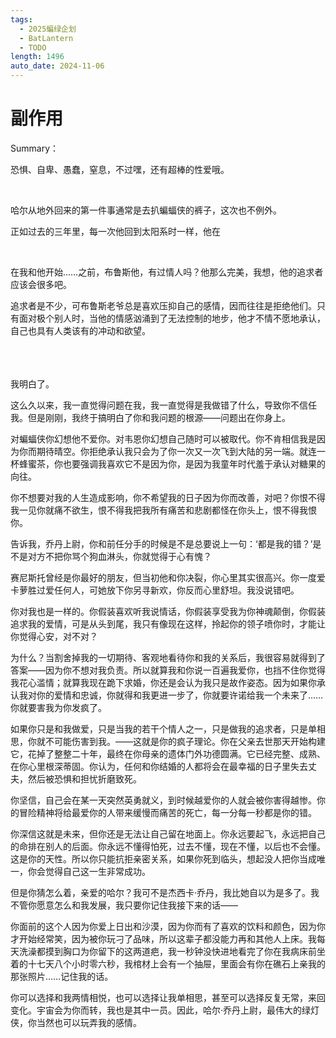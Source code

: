 ```yaml
---
tags:
  - 2025蝙绿企划
  - BatLantern
  - TODO
length: 1496
auto_date: 2024-11-06
---
```


# 副作用

Summary：

恐惧、自卑、愚蠢，窒息，不过嘿，还有超棒的性爱哦。

<br>

哈尔从地外回来的第一件事通常是去扒蝙蝠侠的裤子，这次也不例外。

正如过去的三年里，每一次他回到太阳系时一样，他在

<br>

在我和他开始……之前，布鲁斯他，有过情人吗？他那么完美，我想，他的追求者应该会很多吧。

追求者是不少，可布鲁斯老爷总是喜欢压抑自己的感情，因而往往是拒绝他们。只有面对极个别人时，当他的情感汹涌到了无法控制的地步，他才不情不愿地承认，自己也具有人类该有的冲动和欲望。

<br>

<br>
<br>
我明白了。

这么久以来，我一直觉得问题在我，我一直觉得是我做错了什么，导致你不信任我。但是刚刚，我终于搞明白了你和我问题的根源——问题出在你身上。

对蝙蝠侠你幻想他不爱你。对韦恩你幻想自己随时可以被取代。你不肯相信我是因为你而期待晴空。你拒绝承认我只会为了你一次又一次飞到大陆的另一端。就连一杯蜂蜜茶，你也要强调我喜欢它不是因为你，是因为我童年时代羞于承认对糖果的向往。

你不想要对我的人生造成影响，你不希望我的日子因为你而改善，对吧？你恨不得我一见你就痛不欲生，恨不得我把我所有痛苦和悲剧都怪在你头上，恨不得我恨你。

告诉我，乔丹上尉，你和前任分手的时候是不是总要说上一句：‘都是我的错？’是不是对方不把你骂个狗血淋头，你就觉得于心有愧？

赛尼斯托曾经是你最好的朋友，但当初他和你决裂，你心里其实很高兴。你一度爱卡萝胜过爱任何人，可她放下你另寻新欢，你反而心里舒坦。我没说错吧。

你对我也是一样的。你假装喜欢听我说情话，你假装享受我为你神魂颠倒，你假装追求我的爱情，可是从头到尾，我只有像现在这样，拎起你的领子喷你时，才能让你觉得心安，对不对？

为什么？当割舍掉我的一切期待、客观地看待你和我的关系后，我很容易就得到了答案——因为你不想对我负责。所以就算我和你说一百遍我爱你，也挡不住你觉得我花心滥情；就算我现在跪下求婚，你还是会认为我只是故作姿态。因为如果你承认我对你的爱情和忠诚，你就得和我更进一步了，你就要许诺给我一个未来了……你就要害我为你发疯了。

如果你只是和我做爱，只是当我的若干个情人之一，只是做我的追求者，只是单相思，你就不可能伤害到我。——这就是你的疯子理论。你在父亲去世那天开始构建它，花掉了整整二十年，最终在你母亲的遗体门外功德圆满。它已经完整、成熟、在你心里根深蒂固。你认为，任何和你结婚的人都将会在最幸福的日子里失去丈夫，然后被恐惧和担忧折磨致死。

你坚信，自己会在某一天突然英勇就义，到时候越爱你的人就会被你害得越惨。你的冒险精神将给最爱你的人带来缓慢而痛苦的死亡，每一分每一秒都是你的错。

你深信这就是未来，但你还是无法让自己留在地面上。你永远要起飞，永远把自己的命排在别人的后面。你永远不懂得怕死，过去不懂，现在不懂，以后也不会懂。这是你的天性。所以你只能抗拒亲密关系，如果你死到临头，想起没人把你当成唯一，你会觉得自己这一生非常成功。

但是你猜怎么着，亲爱的哈尔？我可不是杰西卡·乔丹，我比她自以为是多了。我不管你愿意怎么和我发展，我只要你记住我接下来的话——

你面前的这个人因为你爱上日出和沙漠，因为你而有了喜欢的饮料和颜色，因为你才开始经常笑，因为被你玩刁了品味，所以这辈子都没能力再和其他人上床。我每天洗澡都摸到胸口为你留下的这两道疤，我一秒钟没快进地看完了你在我病床前坐着的十七天八个小时零六秒，我棺材上会有一个抽屉，里面会有你在礁石上亲我的那张照片……记住我的话。

你可以选择和我两情相悦，也可以选择让我单相思，甚至可以选择反复无常，来回变化。宇宙会为你而转，我也是其中一员。因此，哈尔·乔丹上尉，最伟大的绿灯侠，你当然也可以玩弄我的感情。
